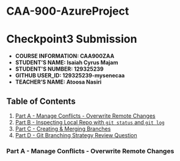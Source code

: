 # CAA-900-AzureProject


# Checkpoint3 Submission

- **COURSE INFORMATION: CAA900ZAA**
- **STUDENT’S NAME: Isaiah Cyrus Majam**
- **STUDENT'S NUMBER: 129325239**
- **GITHUB USER_ID: 129325239-mysenecaa**
- **TEACHER’S NAME: Atoosa Nasiri**


## Table of Contents
1. [Part A - Manage Conflicts - Overwrite Remote Changes](#header)
2. [Part B - Inspecting Local Repo with `git status` and `git log`](#header)
3. [Part C - Creating & Merging Branches](#header)
4. [Part D - Git Branching Strategy Review Question](#header)


### Part A - Manage Conflicts - Overwrite Remote Changes